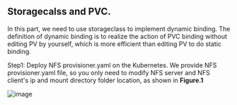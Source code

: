 ## Storagecalss and PVC.
In this part, we need to use storageclass to implement dynamic binding. The definition of dynamic binding is to realize the action of PVC binding without editing PV by yourself, which is more efficient than editing PV to do static binding.
  
Step1: Deploy NFS provisioner.yaml on the Kubernetes. We provide NFS provisioner.yaml file, so you only need to modify NFS server and NFS client's ip and mount directory folder location, as shown in **Figure.1**


![image](https://user-images.githubusercontent.com/51089749/137686605-471c8cc2-7c8f-4e62-8964-145bcdbfeb92.png)
